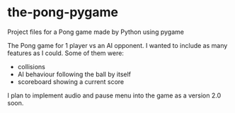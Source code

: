 # the-pong-pygame
Project files for a Pong game made by Python using pygame

The Pong game for 1 player vs an AI opponent. I wanted to include as many features as I could.
Some of them were:
- collisions
- AI behaviour following the ball by itself
- scoreboard showing a current score

I plan to implement audio and pause menu into the game as a version 2.0 soon.
